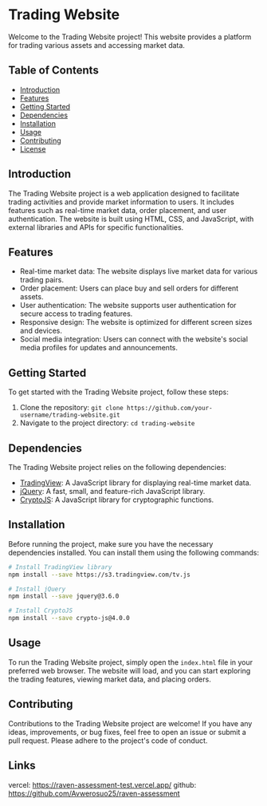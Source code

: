 # Trading Website

Welcome to the Trading Website project! This website provides a platform for trading various assets and accessing market data.

## Table of Contents

- [Introduction](#introduction)
- [Features](#features)
- [Getting Started](#getting-started)
- [Dependencies](#dependencies)
- [Installation](#installation)
- [Usage](#usage)
- [Contributing](#contributing)
- [License](#license)

## Introduction

The Trading Website project is a web application designed to facilitate trading activities and provide market information to users. It includes features such as real-time market data, order placement, and user authentication. The website is built using HTML, CSS, and JavaScript, with external libraries and APIs for specific functionalities.

## Features

- Real-time market data: The website displays live market data for various trading pairs.
- Order placement: Users can place buy and sell orders for different assets.
- User authentication: The website supports user authentication for secure access to trading features.
- Responsive design: The website is optimized for different screen sizes and devices.
- Social media integration: Users can connect with the website's social media profiles for updates and announcements.

## Getting Started

To get started with the Trading Website project, follow these steps:

1. Clone the repository: `git clone https://github.com/your-username/trading-website.git`
2. Navigate to the project directory: `cd trading-website`

## Dependencies

The Trading Website project relies on the following dependencies:

- [TradingView](https://www.tradingview.com/): A JavaScript library for displaying real-time market data.
- [jQuery](https://jquery.com/): A fast, small, and feature-rich JavaScript library.
- [CryptoJS](https://cryptojs.gitbook.io/docs/): A JavaScript library for cryptographic functions.

## Installation

Before running the project, make sure you have the necessary dependencies installed. You can install them using the following commands:

```bash
# Install TradingView library
npm install --save https://s3.tradingview.com/tv.js

# Install jQuery
npm install --save jquery@3.6.0

# Install CryptoJS
npm install --save crypto-js@4.0.0
```

## Usage

To run the Trading Website project, simply open the `index.html` file in your preferred web browser. The website will load, and you can start exploring the trading features, viewing market data, and placing orders.

## Contributing

Contributions to the Trading Website project are welcome! If you have any ideas, improvements, or bug fixes, feel free to open an issue or submit a pull request. Please adhere to the project's code of conduct.

## Links

vercel: https://raven-assessment-test.vercel.app/
github: https://github.com/Avwerosuo25/raven-assessment